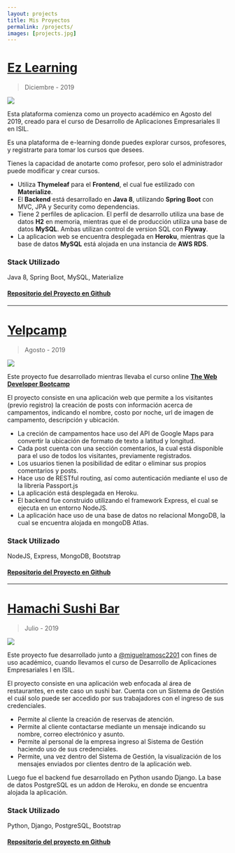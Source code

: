 ```yaml
---
layout: projects
title: Mis Proyectos
permalink: /projects/
images: [projects.jpg]
---
```

# <a href="https://ez-learning.herokuapp.com" target="_blank">Ez Learning</a>
>Diciembre - 2019

<a href="https://ez-learning.herokuapp.com" target="_blank"><img src="{{site.baseurl}}/img/project-ezlearning.jpg" /></a>

Esta plataforma comienza como un proyecto académico en Agosto del 2019, creado para el curso de Desarrollo de Aplicaciones Empresariales II en ISIL.

Es una plataforma de e-learning donde puedes explorar cursos, profesores, y registrarte para tomar los cursos que desees.

Tienes la capacidad de anotarte como profesor, pero solo el administrador puede modificar y crear cursos.

- Utiliza **Thymeleaf** para el **Frontend**, el cual fue estilizado con **Materialize**.
- El **Backend** está desarrollado en **Java 8**, utilizando **Spring Boot** con MVC, JPA y Security como dependencias.
- Tiene 2 perfiles de aplicacion. El perfil de desarrollo utiliza una base de datos **H2** en memoria, mientras que el de producción utiliza una base de datos **MySQL**. Ambas utilizan control de version SQL con **Flyway**.
- La aplicacion web se encuentra desplegada en **Heroku**, mientras que la base de datos **MySQL** está alojada en una instancia de **AWS RDS**.

### Stack Utilizado

Java 8, Spring Boot, MySQL, Materialize

#### <a href="https://github.com/donnatto/ez-learning" target="_blank">Repositorio del Proyecto en Github</a>

***

# <a href="https://donnattocamps.herokuapp.com" target="_blank">Yelpcamp</a>
>Agosto - 2019

<a href="https://donnattocamps.herokuapp.com" target="_blank"><img src="{{site.baseurl}}/img/project-yelpcamp.jpg" /></a>

Este proyecto fue desarrollado mientras llevaba el curso online <a href="https://www.udemy.com/share/100YK4BkMed1hbQXg=/" target="_blank">**The Web Developer Bootcamp**</a>

El proyecto consiste en una aplicación web que permite a los visitantes (previo registro) la creación de posts con información acerca de campamentos, indicando el nombre, costo por noche, url de imagen de campamento, descripción y ubicación.

- La creción de campamentos hace uso del API de Google Maps para convertir la ubicación de formato de texto a latitud y longitud.
- Cada post cuenta con una sección comentarios, la cual está disponible para el uso de todos los visitantes, previamente registrados.
- Los usuarios tienen la posibilidad de editar o eliminar sus propios comentarios y posts.
- Hace uso de RESTful routing, así como autenticación mediante el uso de la librería Passport.js
- La aplicación está desplegada en Heroku.
- El backend fue construido utilizando el framework Express, el cual se ejecuta en un entorno NodeJS.
- La aplicación hace uso de una base de datos no relacional MongoDB, la cual se encuentra alojada en mongoDB Atlas.

### Stack Utilizado

NodeJS, Express, MongoDB, Bootstrap

#### <a href="https://github.com/donnatto/yelpcamp" target="_blank">Repositorio del Proyecto en Github</a>

***

# <a href="https://hamachi-python.herokuapp.com" target="_blank">Hamachi Sushi Bar</a>
>Julio - 2019

<a href="https://hamachi-python.herokuapp.com" target="_blank"><img src="{{site.baseurl}}/img/project-hamachi.jpg" /></a>

Este proyecto fue desarrollado junto a <a href="https://github.com/miguelramosc2201" target="_blank">@miguelramosc2201</a> con fines de uso académico, cuando llevamos el curso de Desarrollo de Aplicaciones Empresariales I en ISIL.

El proyecto consiste en una aplicación web enfocada al área de restaurantes, en este caso un sushi bar.
Cuenta con un Sistema de Gestión el cuál solo puede ser accedido por sus trabajadores con el ingreso de sus credenciales.

- Permite al cliente la creación de reservas de atención.
- Permite al cliente contactarse mediante un mensaje indicando su nombre, correo electrónico y asunto.
- Permite al personal de la empresa ingreso al Sistema de Gestión haciendo uso de sus credenciales.
- Permite, una vez dentro del Sistema de Gestión, la visualización de los mensajes enviados por clientes dentro de la aplicación web.

Luego fue el backend fue desarrollado en Python usando Django. La base de datos PostgreSQL es un addon de Heroku, en donde se encuentra alojada la aplicación.

### Stack Utilizado

Python, Django, PostgreSQL, Bootstrap

#### <a href="https://github.com/donnatto/hamachi-sushi-python" target="_blank">Repositorio del proyecto en Github</a>
